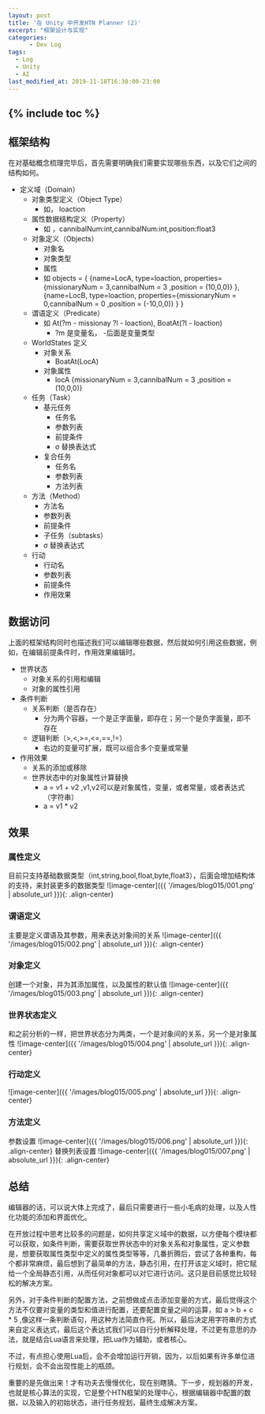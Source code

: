 ```yaml
---
layout: post
title: '在 Unity 中开发HTN Planner (2)'
excerpt: "框架设计与实现"
categories:
      - Dev Log
tags:
  - Log
  - Unity
  - AI
last_modified_at: 2019-11-18T16:30:00-23:00
---
```

{% include toc %}
---

## 框架结构
在对基础概念梳理完毕后，首先需要明确我们需要实现哪些东西，以及它们之间的结构如何。
- 定义域（Domain）
  - 对象类型定义（Object Type）
    - 如， loaction
  - 属性数据结构定义（Property）
    - 如 ，cannibalNum:int,cannibalNum:int,position:float3
  - 对象定义（Objects）
    - 对象名
    - 对象类型
    - 属性
    - 如 objects = {
      {name=LocA, type=loaction,
        properties={missionaryNum = 3,cannibalNum = 3 ,position = (10,0,0)}
      },
       {name=LocB, type=loaction,
        properties={missionaryNum = 0,cannibalNum = 0 ,position = (-10,0,0)}
      }
      }
  - 谓语定义（Predicate）
    - 如 At(?m - missionay ?l - loaction), BoatAt(?l - loaction)
      - ?m 是变量名， -后面是变量类型
  - WorldStates 定义
    - 对象关系
      - BoatAt(LocA)
    - 对象属性
      - locA {missionaryNum = 3,cannibalNum = 3 ,position = (10,0,0)}
  - 任务（Task）
    - 基元任务
      - 任务名
      - 参数列表
      - 前提条件
      - σ 替换表达式
    - 复合任务
      - 任务名
      - 参数列表
      - 方法列表
  - 方法（Method）
    - 方法名
    - 参数列表
    - 前提条件
    - 子任务（subtasks）
    - σ 替换表达式
  - 行动
    - 行动名
    - 参数列表
    - 前提条件
    - 作用效果

## 数据访问
上面的框架结构同时也描述我们可以编辑哪些数据，然后就如何引用这些数据，例如，在编辑前提条件时，作用效果编辑时。
- 世界状态
  - 对象关系的引用和编辑
  - 对象的属性引用
- 条件判断
  - 关系判断（是否存在）
    - 分为两个容器，一个是正字面量，即存在；另一个是负字面量，即不存在
  - 逻辑判断（>,<,>=,<=,==,!=）
    - 右边的变量可扩展，既可以组合多个变量或常量
- 作用效果
  - 关系的添加或移除
  - 世界状态中的对象属性计算替换
    - a = v1 + v2 ,v1,v2可以是对象属性，变量，或者常量，或者表达式（字符串）
    - a = v1 * v2

## 效果

### 属性定义
目前只支持基础数据类型（int,string,bool,float,byte,float3），后面会增加结构体的支持，来封装更多的数据类型
![image-center]({{ '/images/blog015/001.png' | absolute_url }}){: .align-center}

### 谓语定义
主要是定义谓语及其参数，用来表达对象间的关系
![image-center]({{ '/images/blog015/002.png' | absolute_url }}){: .align-center}

### 对象定义
创建一个对象，并为其添加属性，以及属性的默认值
![image-center]({{ '/images/blog015/003.png' | absolute_url }}){: .align-center}

### 世界状态定义
和之前分析的一样，把世界状态分为两类，一个是对象间的关系，另一个是对象属性
![image-center]({{ '/images/blog015/004.png' | absolute_url }}){: .align-center}

### 行动定义
![image-center]({{ '/images/blog015/005.png' | absolute_url }}){: .align-center}

### 方法定义
参数设置
![image-center]({{ '/images/blog015/006.png' | absolute_url }}){: .align-center}
替换列表设置
![image-center]({{ '/images/blog015/007.png' | absolute_url }}){: .align-center}

## 总结
编辑器的话，可以说大体上完成了，最后只需要进行一些小毛病的处理，以及人性化功能的添加和界面优化。

在开放过程中思考比较多的问题是，如何共享定义域中的数据，以方便每个模块都可以获取，如条件判断，需要获取世界状态中的对象关系和对象属性，定义参数是，想要获取属性类型中定义的属性类型等等，几番折腾后，尝试了各种重构，每个都非常麻烦，最后想到了最简单的方法，静态引用，在打开该定义域时，把它赋给一个全局静态引用，从而任何对象都可以对它进行访问。这只是目前感觉比较轻松的解决方案。

另外，对于条件判断的配置方法，之前想做成点击添加变量的方式，最后觉得这个方法不仅要对变量的类型和值进行配置，还要配置变量之间的运算，如 a > b + c * 5 ,像这样一条判断语句，用这种方法简直作死。所以，最后决定用字符串的方式来自定义表达式，最后这个表达式我们可以自行分析解释处理，不过更有意思的办法，就是结合Lua语言来处理，把Lua作为辅助，或者核心。

不过，有点担心使用Lua后，会不会增加运行开销，因为，以后如果有许多单位进行规划，会不会出现性能上的瓶颈。

重要的是先做出来！才有功夫去慢慢优化，现在别瞎猜。下一步，规划器的开发，也就是核心算法的实现，它是整个HTN框架的处理中心，根据编辑器中配置的数据，以及输入的初始状态，进行任务规划，最终生成解决方案。
